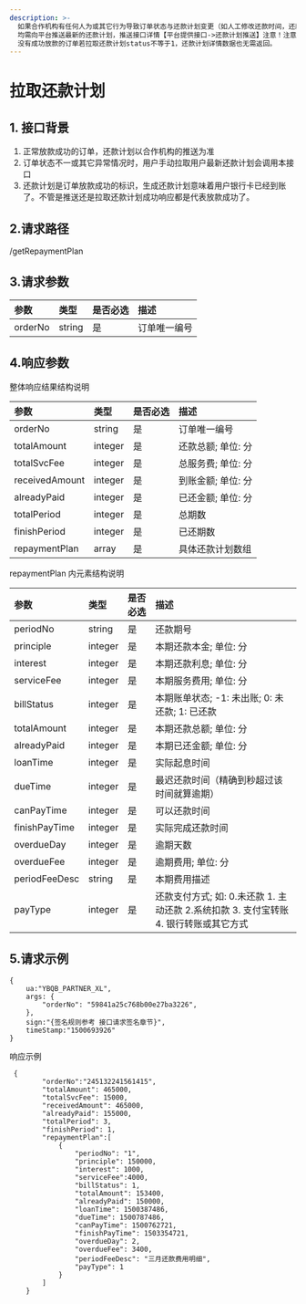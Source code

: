 ```yaml
---
description: >-
  如果合作机构有任何人为或其它行为导致订单状态与还款计划变更（如人工修改还款时间，还款金额，订单延期操作，）
  均需向平台推送最新的还款计划，推送接口详情【平台提供接口->还款计划推送】注意！注意！注意！
  没有成功放款的订单若拉取还款计划status不等于1，还款计划详情数据也无需返回。
---
```


# 拉取还款计划



## 1. 接口背景 <a id="&#x63A5;&#x53E3;&#x80CC;&#x666F;"></a>

1. 正常放款成功的订单，还款计划以合作机构的推送为准
2. 订单状态不一或其它异常情况时，用户手动拉取用户最新还款计划会调用本接口
3. 还款计划是订单放款成功的标识，生成还款计划意味着用户银行卡已经到账了。不管是推送还是拉取还款计划成功响应都是代表放款成功了。

## 2.请求路径

 /getRepaymentPlan

## 3.请求参数 <a id="&#x8BF7;&#x6C42;&#x53C2;&#x6570;"></a>

| 参数 | 类型 | 是否必选 | 描述 |
| :--- | :--- | :--- | :--- |
| orderNo | string | 是 | 订单唯一编号 |

## 4.响应参数

整体响应结果结构说明  


| 参数 | 类型 | 是否必选 | 描述 |
| :--- | :--- | :--- | :--- |
| orderNo | string | 是 | 订单唯一编号 |
| totalAmount | integer | 是 | 还款总额; 单位: 分 |
| totalSvcFee | integer | 是 | 总服务费; 单位: 分 |
| receivedAmount | integer | 是 | 到账金额; 单位: 分 |
| alreadyPaid | integer | 是 | 已还金额; 单位: 分 |
| totalPeriod | integer | 是 | 总期数 |
| finishPeriod | integer | 是 | 已还期数 |
| repaymentPlan | array | 是 | 具体还款计划数组 |

repaymentPlan 内元素结构说明

| 参数 | 类型 | 是否必选 | 描述 |
| :--- | :--- | :--- | :--- |
| periodNo | string | 是 | 还款期号 |
| principle | integer | 是 | 本期还款本金; 单位: 分 |
| interest | integer | 是 | 本期还款利息; 单位: 分 |
| serviceFee | integer | 是 | 本期服务费用; 单位: 分 |
| billStatus | integer | 是 | 本期账单状态; -1: 未出账; 0: 未还款; 1: 已还款 |
| totalAmount | integer | 是 | 本期还款总额; 单位: 分 |
| alreadyPaid | integer | 是 | 本期已还金额; 单位: 分 |
| loanTime | integer | 是 | 实际起息时间 |
| dueTime | integer | 是 | 最迟还款时间（精确到秒超过该时间就算逾期） |
| canPayTime | integer | 是 | 可以还款时间 |
| finishPayTime | integer | 是 | 实际完成还款时间 |
| overdueDay | integer | 是 | 逾期天数 |
| overdueFee | integer | 是 | 逾期费用; 单位: 分 |
| periodFeeDesc | string | 是 | 本期费用描述 |
| payType | integer | 是 | 还款支付方式; 如: 0.未还款 1. 主动还款 2.系统扣款 3. 支付宝转账 4. 银行转账或其它方式 |

## 5.请求示例 <a id="&#x8BF7;&#x6C42;&#x793A;&#x4F8B;"></a>

```text
{
    ua:"YBQB_PARTNER_XL",
    args: { 
        "orderNo": "59841a25c768b00e27ba3226", 
    },
    sign:"{签名规则参考 接口请求签名章节}",
    timeStamp:"1500693926"
}
```

响应示例



```text
 {
        "orderNo":"245132241561415",    
        "totalAmount": 465000,  
        "totalSvcFee": 15000,   
        "receivedAmount": 465000,   
        "alreadyPaid": 155000,    
        "totalPeriod": 3,
        "finishPeriod": 1,
        "repaymentPlan":[
            {
                "periodNo": "1",
                "principle": 150000,
                "interest": 1000,
                "serviceFee":4000,
                "billStatus": 1, 
                "totalAmount": 153400,
                "alreadyPaid": 150000,
                "loanTime": 1500387486, 
                "dueTime": 1500787486,
                "canPayTime": 1500762721,
                "finishPayTime": 1503354721,
                "overdueDay": 2,
                "overdueFee": 3400,
                "periodFeeDesc": "三月还款费用明细", 
                "payType": 1
            }
        ]
    }
```

